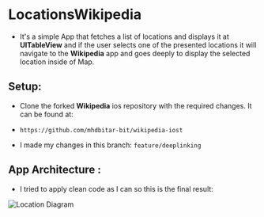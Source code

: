 # LocationsWikipedia

* It's a simple App that fetches a list of locations and displays it at **UITableView** and if the user selects one of the presented locations it will navigate to the **Wikipedia** app and goes deeply to display the selected location inside of Map.

## Setup:

*  Clone the forked **Wikipedia** ios repository with the required changes. It can be found at:
- `https://github.com/mhdbitar-bit/wikipedia-iost`

* I made my changes in this branch: `feature/deeplinking`

## App Architecture :

* I tried to apply clean code as I can so this is the final result:

![Location Diagram](https://user-images.githubusercontent.com/100424059/156937613-04168e6a-10b5-4f94-93fd-c623ba5ce8c3.jpg)

